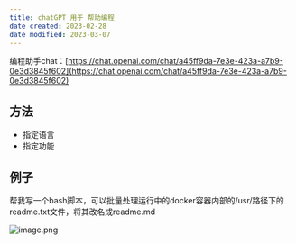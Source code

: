 ```yaml
---
title: chatGPT 用于 帮助编程
date created: 2023-02-28
date modified: 2023-03-07
---
```


编程助手chat：[https://chat.openai.com/chat/a45ff9da-7e3e-423a-a7b9-0e3d3845f602](https://chat.openai.com/chat/a45ff9da-7e3e-423a-a7b9-0e3d3845f602)

## 方法

- 指定语言
- 指定功能

## 例子

帮我写一个bash脚本，可以批量处理运行中的docker容器内部的/usr/路径下的readme.txt文件，将其改名成readme.md

![image.png](https://img.oldwinter.top/202302282023528.png)
